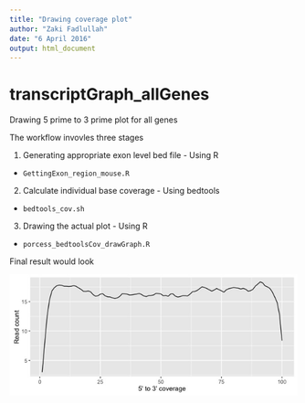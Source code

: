 ```yaml
---
title: "Drawing coverage plot"
author: "Zaki Fadlullah"
date: "6 April 2016"
output: html_document
---
```


# transcriptGraph_allGenes

Drawing 5 prime to 3 prime plot for all genes


The workflow invovles three stages
1) Generating appropriate exon level bed file - Using R
  - `GettingExon_region_mouse.R`
2) Calculate individual base coverage - Using bedtools
  - `bedtools_cov.sh`
3) Drawing the actual plot - Using R 
  - `porcess_bedtoolsCov_drawGraph.R`


Final result would look 

![Example of 5' to 3' figure](figures/example_figure.jpeg)

